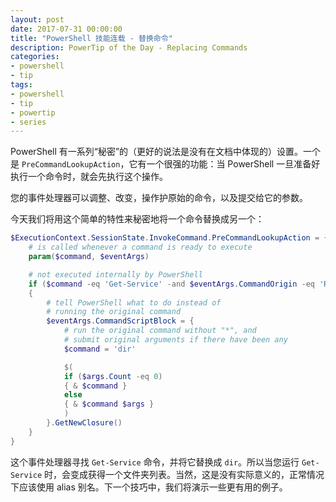 ```yaml
---
layout: post
date: 2017-07-31 00:00:00
title: "PowerShell 技能连载 - 替换命令"
description: PowerTip of the Day - Replacing Commands
categories:
- powershell
- tip
tags:
- powershell
- tip
- powertip
- series
---
```

PowerShell 有一系列“秘密”的（更好的说法是没有在文档中体现的）设置。一个是 `PreCommandLookupAction`，它有一个很强的功能：当 PowerShell 一旦准备好执行一个命令时，就会先执行这个操作。

您的事件处理器可以调整、改变，操作护原始的命令，以及提交给它的参数。

今天我们将用这个简单的特性来秘密地将一个命令替换成另一个：

```powershell
$ExecutionContext.SessionState.InvokeCommand.PreCommandLookupAction = {
    # is called whenever a command is ready to execute
    param($command, $eventArgs)

    # not executed internally by PowerShell
    if ($command -eq 'Get-Service' -and $eventArgs.CommandOrigin -eq 'Runspace')
    {
        # tell PowerShell what to do instead of
        # running the original command
        $eventArgs.CommandScriptBlock = {
            # run the original command without "*", and
            # submit original arguments if there have been any
            $command = 'dir'

            $(
            if ($args.Count -eq 0)
            { & $command }
            else
            { & $command $args }
            )
        }.GetNewClosure()
    }
}
```

这个事件处理器寻找 `Get-Service` 命令，并将它替换成 `dir`。所以当您运行 `Get-Service` 时，会变成获得一个文件夹列表。当然，这是没有实际意义的，正常情况下应该使用 alias 别名。下一个技巧中，我们将演示一些更有用的例子。

<!--本文国际来源：[Replacing Commands](http://community.idera.com/powershell/powertips/b/tips/posts/replacing-commands)-->
